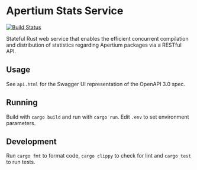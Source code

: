 Apertium Stats Service
======================

[![Build Status](https://travis-ci.org/apertium/apertium-stats-service.png?branch=master)](https://travis-ci.org/apertium/apertium-stats-service)

Stateful Rust web service that enables the efficient concurrent compilation
and distribution of statistics regarding Apertium packages via a RESTful API.

Usage
-----

See `api.html` for the Swagger UI representation of the OpenAPI 3.0 spec.

Running
-------

Build with `cargo build` and run with `cargo run`.
Edit `.env` to set environment parameters.

Development
-----------

Run `cargo fmt` to format code, `cargo clippy` to check for lint and
`cargo test` to run tests.
